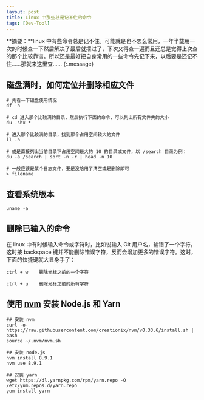 ```yaml
---
layout: post
title: Linux 中那些总是记不住的命令
tags: [Dev-Tool]
---
```


**摘要：**linux 中有些命令总是记不住。可能就是也不怎么常用，一年半载用一次的时候查一下然后解决了最后就撂过了，下次又得查一遍而且还总是觉得上次查的那个比较靠谱。所以还是最好把自身常用的一些命令先记下来，以后要是还记不住……那就来这里查……
{:.message}

## 磁盘满时，如何定位并删除相应文件

```shell
# 先看一下磁盘使用情况
df -h

# cd 进入那个比较满的目录，然后执行下面的命令，可以列出所有文件夹的大小
du -shx *

# 进入那个比较满的目录，找到那个占用空间较大的文件
ll -h

# 或是直接列出当前目录下占用空间最大的 10 的目录或文件，以 /search 目录为例：
du -a /search | sort -n -r | head -n 10

# 一般应该是某个日志文件，要是没啥用了清空或是删除即可
> filename

```

## 查看系统版本

```shell
uname -a
```

## 删除已输入的命令

在 linux 中有时候输入命令或字符时，比如说输入 Git 用户名，输错了一个字符，这时按 backspace 键并不能删除错误字符，反而会增加更多的错误字符。这时，下面的快捷键就大显身手了：

```shell
ctrl + w    删除光标之前的一个字符

ctrl + u    删除光标之前的所有字符
```

## 使用 [nvm](https://github.com/creationix/nvm) 安装 Node.js 和 Yarn

```shell
## 安装 nvm
curl -o- https://raw.githubusercontent.com/creationix/nvm/v0.33.6/install.sh | bash
source ~/.nvm/nvm.sh

## 安装 node.js
nvm install 8.9.1
nvm use 8.9.1

## 安装 yarn
wget https://dl.yarnpkg.com/rpm/yarn.repo -O /etc/yum.repos.d/yarn.repo
yum install yarn
```